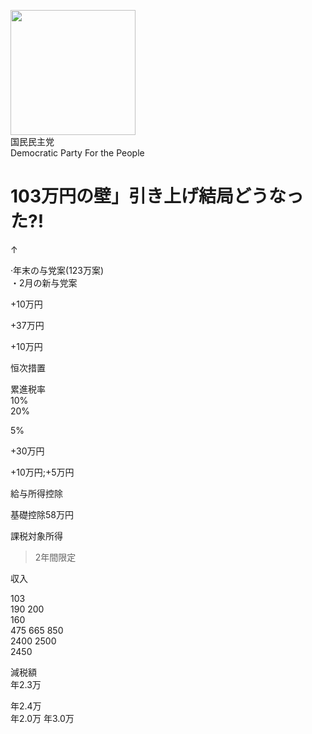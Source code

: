 <img src="figures/in_gallery7_p1_figure_0.png" width="200px"><br>
国民民主党<br>Democratic Party For the People

# 103万円の壁」引き上げ結局どうなった?\!

↑

·年末の与党案\(123万案\)<br>・2月の新与党案

\+10万円

\+37万円

\+10万円

恒次措置

累進税率<br>10%<br>20%

5%

\+30万円

\+10万円;\+5万円

給与所得控除

基礎控除58万円

課税対象所得

>2年間限定

収入

103<br>190 200<br>160<br>475 665 850<br>2400 2500<br>2450

減税額<br>年2.3万

年2.4万<br>年2.0万 年3.0万
